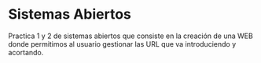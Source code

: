 # Sistemas Abiertos #

Practica 1 y 2 de sistemas abiertos que consiste en la creación de una WEB donde permitimos al usuario gestionar las URL que va introduciendo y acortando.